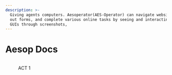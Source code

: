 ```yaml
---
description: >-
  Giving agents computers. Aesoperator(AES-Operator) can navigate websites, fill
  out forms, and complete various online tasks by seeing and interacting with
  GUIs through screenshots,
---
```


# Aesop Docs

<figure><img src=".gitbook/assets/Screenshot 2025-01-30 at 11.34.06 AM.png" alt=""><figcaption><p>ACT 1</p></figcaption></figure>
